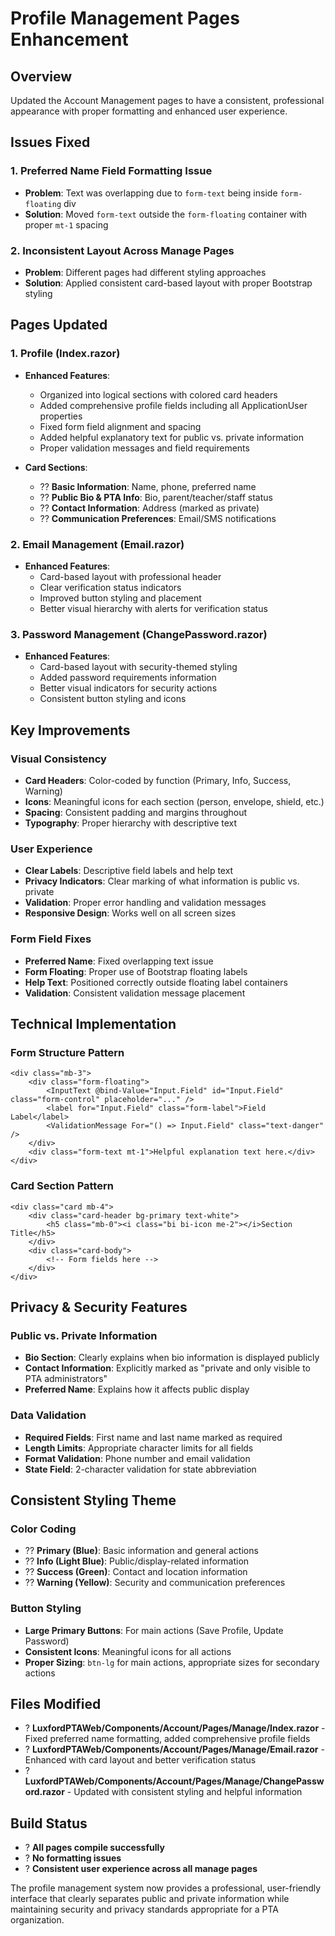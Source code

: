 # Profile Management Pages Enhancement

## Overview
Updated the Account Management pages to have a consistent, professional appearance with proper formatting and enhanced user experience.

## Issues Fixed

### 1. **Preferred Name Field Formatting Issue**
- **Problem**: Text was overlapping due to `form-text` being inside `form-floating` div
- **Solution**: Moved `form-text` outside the `form-floating` container with proper `mt-1` spacing

### 2. **Inconsistent Layout Across Manage Pages**
- **Problem**: Different pages had different styling approaches
- **Solution**: Applied consistent card-based layout with proper Bootstrap styling

## Pages Updated

### 1. **Profile (Index.razor)**
- **Enhanced Features**:
  - Organized into logical sections with colored card headers
  - Added comprehensive profile fields including all ApplicationUser properties
  - Fixed form field alignment and spacing
  - Added helpful explanatory text for public vs. private information
  - Proper validation messages and field requirements

- **Card Sections**:
  - ?? **Basic Information**: Name, phone, preferred name
  - ?? **Public Bio & PTA Info**: Bio, parent/teacher/staff status
  - ?? **Contact Information**: Address (marked as private)
  - ?? **Communication Preferences**: Email/SMS notifications

### 2. **Email Management (Email.razor)**
- **Enhanced Features**:
  - Card-based layout with professional header
  - Clear verification status indicators
  - Improved button styling and placement
  - Better visual hierarchy with alerts for verification status

### 3. **Password Management (ChangePassword.razor)**
- **Enhanced Features**:
  - Card-based layout with security-themed styling
  - Added password requirements information
  - Better visual indicators for security actions
  - Consistent button styling and icons

## Key Improvements

### Visual Consistency
- **Card Headers**: Color-coded by function (Primary, Info, Success, Warning)
- **Icons**: Meaningful icons for each section (person, envelope, shield, etc.)
- **Spacing**: Consistent padding and margins throughout
- **Typography**: Proper hierarchy with descriptive text

### User Experience
- **Clear Labels**: Descriptive field labels and help text
- **Privacy Indicators**: Clear marking of what information is public vs. private
- **Validation**: Proper error handling and validation messages
- **Responsive Design**: Works well on all screen sizes

### Form Field Fixes
- **Preferred Name**: Fixed overlapping text issue
- **Form Floating**: Proper use of Bootstrap floating labels
- **Help Text**: Positioned correctly outside floating label containers
- **Validation**: Consistent validation message placement

## Technical Implementation

### Form Structure Pattern
```razor
<div class="mb-3">
    <div class="form-floating">
        <InputText @bind-Value="Input.Field" id="Input.Field" class="form-control" placeholder="..." />
        <label for="Input.Field" class="form-label">Field Label</label>
        <ValidationMessage For="() => Input.Field" class="text-danger" />
    </div>
    <div class="form-text mt-1">Helpful explanation text here.</div>
</div>
```

### Card Section Pattern
```razor
<div class="card mb-4">
    <div class="card-header bg-primary text-white">
        <h5 class="mb-0"><i class="bi bi-icon me-2"></i>Section Title</h5>
    </div>
    <div class="card-body">
        <!-- Form fields here -->
    </div>
</div>
```

## Privacy & Security Features

### Public vs. Private Information
- **Bio Section**: Clearly explains when bio information is displayed publicly
- **Contact Information**: Explicitly marked as "private and only visible to PTA administrators"
- **Preferred Name**: Explains how it affects public display

### Data Validation
- **Required Fields**: First name and last name marked as required
- **Length Limits**: Appropriate character limits for all fields
- **Format Validation**: Phone number and email validation
- **State Field**: 2-character validation for state abbreviation

## Consistent Styling Theme

### Color Coding
- ?? **Primary (Blue)**: Basic information and general actions
- ?? **Info (Light Blue)**: Public/display-related information
- ?? **Success (Green)**: Contact and location information
- ?? **Warning (Yellow)**: Security and communication preferences

### Button Styling
- **Large Primary Buttons**: For main actions (Save Profile, Update Password)
- **Consistent Icons**: Meaningful icons for all actions
- **Proper Sizing**: `btn-lg` for main actions, appropriate sizes for secondary actions

## Files Modified
- ? **LuxfordPTAWeb/Components/Account/Pages/Manage/Index.razor** - Fixed preferred name formatting, added comprehensive profile fields
- ? **LuxfordPTAWeb/Components/Account/Pages/Manage/Email.razor** - Enhanced with card layout and better verification status
- ? **LuxfordPTAWeb/Components/Account/Pages/Manage/ChangePassword.razor** - Updated with consistent styling and helpful information

## Build Status
- ? **All pages compile successfully**
- ? **No formatting issues**
- ? **Consistent user experience across all manage pages**

The profile management system now provides a professional, user-friendly interface that clearly separates public and private information while maintaining security and privacy standards appropriate for a PTA organization.
